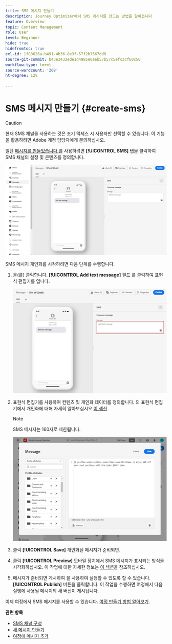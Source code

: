 ```yaml
---
title: SMS 메시지 만들기
description: Journey Optimizer에서 SMS 메시지를 만드는 방법을 알아봅니다
feature: Overview
topic: Content Management
role: User
level: Beginner
hide: true
hidefromtoc: true
exl-id: 1f88626a-b491-4b36-8e3f-57f2b7567dd0
source-git-commit: b43e3432ede1d4985e0a6b57b57c5efc3cf60c50
workflow-type: tm+mt
source-wordcount: '208'
ht-degree: 12%

---
```


# SMS 메시지 만들기 {#create-sms}

>[!CAUTION]
>
> 현재 SMS 채널을 사용하는 것은 초기 액세스 시 사용자만 선택할 수 있습니다. 이 기능을 활용하려면 Adobe 계정 담당자에게 문의하십시오.

일단 [메시지를 만들었습니다.](create-message.md)를 사용하려면 **[!UICONTROL SMS]** 탭을 클릭하여 SMS 채널의 설정 및 콘텐츠를 정의합니다.

![](assets/sms_1.png)

SMS 메시지 개인화를 시작하려면 다음 단계를 수행합니다.

1. 을(를) 클릭합니다. **[!UICONTROL Add text message]** 필드 를 클릭하여 표현식 편집기를 엽니다.

   ![](assets/sms_3.png)

1. 표현식 편집기를 사용하여 컨텐츠 및 개인화 데이터를 정의합니다. 의 표현식 편집기에서 개인화에 대해 자세히 알아보십시오 [이 섹션](../personalization/personalize.md)

   >[!NOTE]
   >
   > SMS 메시지는 160자로 제한됩니다.

   ![](assets/sms_2.png)

1. 클릭 **[!UICONTROL Save]** 개인화된 메시지가 준비되면.

1. 클릭 **[!UICONTROL Preview]** 모바일 장치에서 SMS 메시지가 표시되는 방식을 시각화하십시오. 이 작업에 대한 자세한 정보는 [이 섹션](preview.md)을 참조하십시오.

1. 메시지가 준비되면 게시하여 을 사용하여 실행할 수 있도록 할 수 있습니다. **[!UICONTROL Publish]** 버튼을 클릭합니다. 이 작업을 수행하면 여정에서 다음 실행에 사용될 메시지의 새 버전이 게시됩니다.

이제 여정에서 SMS 메시지를 사용할 수 있습니다. [여정 만들기 방법 알아보기](../building-journeys/journey-gs.md).

**관련 항목**

* [SMS 채널 구성](../configuration/sms-configuration.md)
* [새 메시지 만들기](create-message.md)
* [여정에 메시지 추가](../building-journeys/journeys-message.md)
